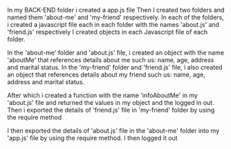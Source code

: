 <!-- ABOUT MY WORK -->

In my BACK-END folder i created a app.js file
Then I created two folders and named them 'about-me' and 'my-friend' respectively.
In each of the folders, i created a javascript file each in each folder with the names 'about.js' and 'friend.js' respectively
I created objects in each Javascript file of each folder.

In the 'about-me' folder and 'about.js' file, i created an object with the name 'aboutMe' that references details about me such us: name, age, address and marital status.
In the 'my-friend' folder and 'friend.js' file, i also created an object that references details about my friend such us: name, age, address and marital status.

After which i created a function with the name 'infoAboutMe' in my 'about.js' file and returned the values in my object and the logged in out.
Then i exported the details of 'friend.js' file in 'my-friend' folder by using the require method

I then exported the details of 'about.js' file in the 'about-me' folder into my 'app.js' file by using the require method.
I then logged it out
